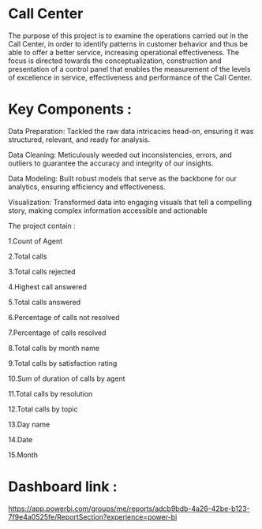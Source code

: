 
# Call Center

The purpose of this project is to examine the operations carried out in the Call Center, in order to identify patterns in customer behavior and thus be able to offer a better service, increasing operational effectiveness.
The focus is directed towards the conceptualization, construction and presentation of a control panel that enables the measurement of the levels of excellence in service, effectiveness and performance of the Call Center.

<h1>Key Components :</h1> 

Data Preparation: Tackled the raw data intricacies head-on, ensuring it was structured, relevant, and ready for analysis.

Data Cleaning: Meticulously weeded out inconsistencies, errors, and outliers to guarantee the accuracy and integrity of our insights.

Data Modeling: Built robust models that serve as the backbone for our analytics, ensuring efficiency and effectiveness.

Visualization: Transformed data into engaging visuals that tell a compelling story, making complex information accessible and actionable

The project contain :

1.Count of Agent

2.Total calls

3.Total calls rejected 

4.Highest call answered 

5.Total calls answered

6.Percentage of calls not resolved

7.Percentage of calls resolved 

8.Total calls by month name

9.Total calls by satisfaction rating 

10.Sum of duration of calls by agent 

11.Total calls by resolution 

12.Total calls by topic

13.Day name

14.Date

15.Month

<h1>Dashboard link :</h1>

https://app.powerbi.com/groups/me/reports/adcb9bdb-4a26-42be-b123-7f9e4a0525fe/ReportSection?experience=power-bi
